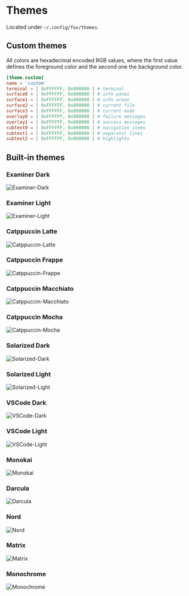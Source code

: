 # Themes
Located under `~/.config/fox/themes`.

## Custom themes
All colors are hexadecimal encoded RGB values, where the first value defines the foreground color and the second one the background color.
```toml
[theme.custom]
name = 'custom'
terminal = [ 0xFFFFFF, 0x000000 ] # terminal
surface0 = [ 0xFFFFFF, 0x000000 ] # info panes
surface1 = [ 0xFFFFFF, 0x000000 ] # info areas
surface2 = [ 0xFFFFFF, 0x000000 ] # current file
surface3 = [ 0xFFFFFF, 0x000000 ] # current mode
overlay0 = [ 0xFFFFFF, 0x000000 ] # failure messages
overlay1 = [ 0xFFFFFF, 0x000000 ] # success messages
subtext0 = [ 0xFFFFFF, 0x000000 ] # navigation items
subtext1 = [ 0xFFFFFF, 0x000000 ] # separator lines
subtext2 = [ 0xFFFFFF, 0x000000 ] # highlights
```

## Built-in themes

### Examiner Dark
![](../img/ui/themes/examiner-dark.png "Examiner-Dark")

### Examiner Light
![](../img/ui/themes/examiner-light.png "Examiner-Light")

### Catppuccin Latte
![](../img/ui/themes/catppuccin-latte.png "Catppuccin-Latte")

### Catppuccin Frappe
![](../img/ui/themes/catppuccin-frappe.png "Catppuccin-Frappe")

### Catppuccin Macchiato
![](../img/ui/themes/catppuccin-macchiato.png "Catppuccin-Macchiato")

### Catppuccin Mocha
![](../img/ui/themes/catppuccin-mocha.png "Catppuccin-Mocha")

### Solarized Dark
![](../img/ui/themes/solarized-dark.png "Solarized-Dark")

### Solarized Light
![](../img/ui/themes/solarized-light.png "Solarized-Light")

### VSCode Dark
![](../img/ui/themes/vscode-dark.png "VSCode-Dark")

### VSCode Light
![](../img/ui/themes/vscode-light.png "VSCode-Light")

### Monokai
![](../img/ui/themes/monokai.png "Monokai")

### Darcula
![](../img/ui/themes/darcula.png "Darcula")

### Nord
![](../img/ui/themes/nord.png "Nord")

### Matrix
![](../img/ui/themes/matrix.png "Matrix")

### Monochrome
![](../img/ui/themes/monochrome.png "Monochrome")

